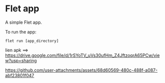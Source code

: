 # Flet app

A simple Flet app.

To run the app:

```
flet run [app_directory]
```

lien apk ==> https://drive.google.com/file/d/1rSYoTV_uVs30ufHm_Z4JftzoqrA65PCw/view?usp=sharing



https://github.com/user-attachments/assets/68d60569-480c-488f-a087-abf23801f047

